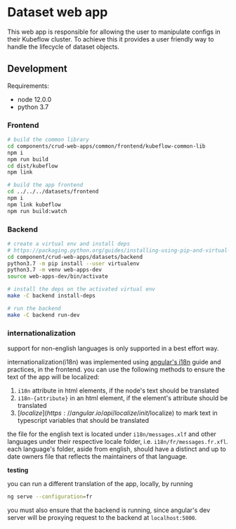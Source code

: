 # Dataset web app

This web app is responsible for allowing the user to manipulate configs in their Kubeflow cluster. To achieve this it provides a user friendly way to handle the lifecycle of dataset objects.

## Development

Requirements:
* node 12.0.0
* python 3.7

### Frontend

```bash
# build the common library
cd components/crud-web-apps/common/frontend/kubeflow-common-lib
npm i
npm run build
cd dist/kubeflow
npm link

# build the app frontend
cd ../../../datasets/frontend
npm i
npm link kubeflow
npm run build:watch
```

### Backend
```bash
# create a virtual env and install deps
# https://packaging.python.org/guides/installing-using-pip-and-virtual-environments/
cd component/crud-web-apps/datasets/backend
python3.7 -m pip install --user virtualenv
python3.7 -m venv web-apps-dev
source web-apps-dev/bin/activate

# install the deps on the activated virtual env
make -C backend install-deps

# run the backend
make -C backend run-dev
```

### internationalization
support for non-english languages is only supported in a best effort way.

internationalization(i18n) was implemented using [angular's i18n](https://angular.io/guide/i18n)
guide and practices, in the frontend. you can use the following methods to
ensure the text of the app will be localized:
1. `i18n` attribute in html elements, if the node's text should be translated
2. `i18n-{attribute}` in an html element, if the element's attribute should be
   translated
3. [$localize](https://angular.io/api/localize/init/$localize) to mark text in
   typescript variables that should be translated

the file for the english text is located under `i18n/messages.xlf` and other
languages under their respective locale folder, i.e. `i18n/fr/messages.fr.xfl`.
each language's folder, aside from english, should have a distinct and up to
date owners file that reflects the maintainers of that language.

**testing**

you can run a different translation of the app, locally, by running
```bash
ng serve --configuration=fr
```

you must also ensure that the backend is running, since angular's dev server
will be proxying request to the backend at `localhost:5000`.
